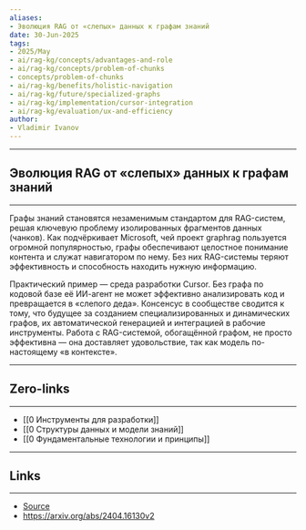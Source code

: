```yaml
---
aliases: 
- Эволюция RAG от «слепых» данных к графам знаний 
date: 30-Jun-2025
tags:
- 2025/May
- ai/rag-kg/concepts/advantages-and-role
- ai/rag-kg/concepts/problem-of-chunks
- concepts/problem-of-chunks
- ai/rag-kg/benefits/holistic-navigation
- ai/rag-kg/future/specialized-graphs
- ai/rag-kg/implementation/cursor-integration
- ai/rag-kg/evaluation/ux-and-efficiency
author:
- Vladimir Ivanov
---
```

-----
##  Эволюция RAG от «слепых» данных к графам знаний 
-----
Графы знаний становятся незаменимым стандартом для RAG-систем, решая ключевую проблему изолированных фрагментов данных (чанков). Как подчёркивает Microsoft, чей проект graphrag пользуется огромной популярностью, графы обеспечивают целостное понимание контента и служат навигатором по нему. Без них RAG-системы теряют эффективность и способность находить нужную информацию.

Практический пример — среда разработки Cursor. Без графа по кодовой базе её ИИ-агент не может эффективно анализировать код и превращается в «слепого деда». Консенсус в сообществе сводится к тому, что будущее за созданием специализированных и динамических графов, их автоматической генерацией и интеграцией в рабочие инструменты. Работа с RAG-системой, обогащённой графом, не просто эффективна — она доставляет удовольствие, так как модель по-настоящему «в контексте».

---
## Zero-links
---
- [[0 Инструменты для разработки]]
- [[0 Структуры данных и модели знаний]]
- [[0 Фундаментальные технологии и принципы]]

---
## Links
---
- [Source](https://t.me/turboproject/1699)
- https://arxiv.org/abs/2404.16130v2